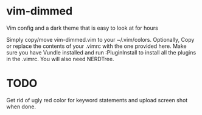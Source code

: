 # vim-dimmed
Vim config and a dark theme that is easy to look at for hours

Simply copy/move vim-dimmed.vim to your ~/.vim/colors. Optionally, Copy or replace the contents of your .vimrc with the one provided here. Make sure you have Vundle installed and run :PluginInstall to install all the plugins in the .vimrc. You will also need NERDTree.  

# TODO
Get rid of ugly red color for keyword statements and upload screen shot when done.
